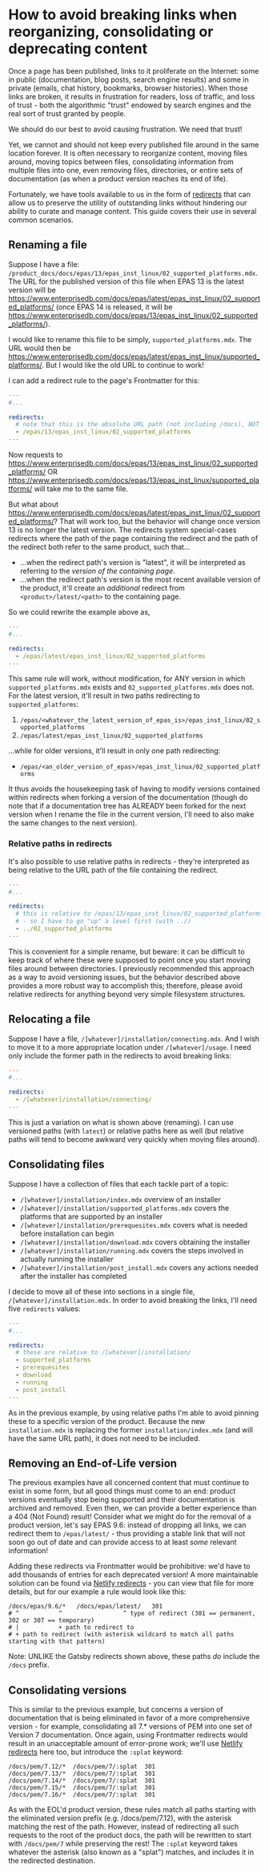 # How to avoid breaking links when reorganizing, consolidating or deprecating content

Once a page has been published, links to it proliferate on the Internet: some in public (documentation, blog posts, search engine results) and some in private (emails, chat history, bookmarks, browser histories). When those links are broken, it results in frustration for readers, loss of traffic, and loss of trust - both the algorithmic "trust" endowed by search engines and the real sort of trust granted by people.

We should do our best to avoid causing frustration. We need that trust! 

Yet, we cannot and should not keep every published file around in the same location forever. It is often necessary to reorganize content, moving files around, moving topics between files, consolidating information from multiple files into one, even removing files, directories, or entire sets of documentation (as when a product version reaches its end of life). 

Fortunately, we have tools available to us in the form of [redirects](https://github.com/EnterpriseDB/docs#redirects) that can allow us to preserve the utility of outstanding links without hindering our ability to curate and manage content. This guide covers their use in several common scenarios.

## Renaming a file

Suppose I have a file: `/product_docs/docs/epas/13/epas_inst_linux/02_supported_platforms.mdx`. The URL for the published version of this file when EPAS 13 is the latest version will be https://www.enterprisedb.com/docs/epas/latest/epas_inst_linux/02_supported_platforms/ (once EPAS 14 is released, it will be https://www.enterprisedb.com/docs/epas/13/epas_inst_linux/02_supported_platforms/). 

I would like to rename this file to be simply, `supported_platforms.mdx`. The URL would then be https://www.enterprisedb.com/docs/epas/latest/epas_inst_linux/supported_platforms/. But I would like the old URL to continue to work!

I can add a redirect rule to the page's Frontmatter for this:

```yaml
---
#...

redirects:
  # note that this is the absolute URL path (not including /docs), NOT a filesystem path
  - /epas/13/epas_inst_linux/02_supported_platforms  
---
```

Now requests to https://www.enterprisedb.com/docs/epas/13/epas_inst_linux/02_supported_platforms/ OR https://www.enterprisedb.com/docs/epas/13/epas_inst_linux/supported_platforms/ will take me to the same file.

But what about https://www.enterprisedb.com/docs/epas/latest/epas_inst_linux/02_supported_platforms/? That will work too, but the behavior will change once version 13 is no longer the latest version. The redirects system special-cases redirects where the path of the page containing the redirect and the path of the redirect both refer to the same product, such that...

- ...when the redirect path's version is "latest", it will be interpreted as referring to the *version of the containing page*.
- ...when the redirect path's version is the most recent available version of the product, it'll create an *additional* redirect from `<product>/latest/<path>` to the containing page.

So we could rewrite the example above as,

```yaml
---
#...

redirects:
  - /epas/latest/epas_inst_linux/02_supported_platforms   
---
```

This same rule will work, without modification, for ANY version in which `supported_platforms.mdx` exists and `02_supported_platforms.mdx` does not. For the latest version, it'll result in two paths redirecting to `supported_platforms`: 

1. `/epas/<whatever_the_latest_version_of_epas_is>/epas_inst_linux/02_supported_platforms`
2. `/epas/latest/epas_inst_linux/02_supported_platforms`

...while for older versions, it'll result in only one path redirecting:

- `/epas/<an_older_version_of_epas>/epas_inst_linux/02_supported_platforms`

It thus avoids the housekeeping task of having to modify versions contained within
redirects when forking a version of the documentation (though do note that if a 
documentation tree has ALREADY been forked for the next version when I rename the 
file in the current version, I'll need to also make the same changes to the next version).

### Relative paths in redirects

It's also possible to use relative paths in redirects - they're interpreted as being relative to the URL path of the file containing the redirect. 

```yaml
---
#...

redirects:
  # this is relative to /epas/13/epas_inst_linux/02_supported_platforms/ and indicates a (missing) "sibling" 
  # - so I have to go "up" a level first (with ../) 
  - ../02_supported_platforms  
---
```

This is convenient for a simple rename, but beware: it can be difficult to keep track of where these 
were supposed to point once you start moving files around between directories. I previously recommended this approach
as a way to avoid versioning issues, but the behavior described above provides a more robust way to accomplish this; 
therefore, please avoid relative redirects for anything beyond very simple filesystem structures.

## Relocating a file

Suppose I have a file, `/[whatever]/installation/connecting.mdx`. And I wish to move it to a more appropriate location under `/[whatever]/usage`. I need only include the former path in the redirects to avoid breaking links:

```yaml
---
#...

redirects:
  - /[whatever]/installation/connecting/
---
```

This is just a variation on what is shown above (renaming). I can use versioned paths (with `latest`) 
or relative paths here as well (but relative paths will tend to become awkward very quickly when moving files around).

## Consolidating files

Suppose I have a collection of files that each tackle part of a topic:

- `/[whatever]/installation/index.mdx` overview of an installer
- `/[whatever]/installation/supported_platforms.mdx` covers the platforms that are supported by an installer
- `/[whatever]/installation/prerequesites.mdx` covers what is needed before installation can begin
- `/[whatever]/installation/download.mdx` covers obtaining the installer
- `/[whatever]/installation/running.mdx` covers the steps involved in actually running the installer
- `/[whatever]/installation/post_install.mdx` covers any actions needed after the installer has completed

I decide to move all of these into sections in a single file, `/[whatever]/installation.mdx`. 
In order to avoid breaking the links, I'll need five `redirects` values:

```yaml
---
#...

redirects:
  # these are relative to /[whatever]/installation/
  - supported_platforms
  - prerequesites
  - download
  - running
  - post_install
---
```

As in the previous example, by using relative paths I'm able to avoid pinning these to a specific 
version of the product. Because the new `installation.mdx` is replacing the former `installation/index.mdx` (and will have the same URL path), it does not need to be included.

## Removing an End-of-Life version

The previous examples have all concerned content that must continue to exist in some form, but all good things must come to an end: product versions eventually stop being supported and their documentation is archived and removed. Even then, we can provide a better experience than a 404 (Not Found) result! Consider what we might do for the removal of a product version, let's say EPAS 9.6: instead of dropping all links, we can redirect them to `/epas/latest/` - thus providing a stable link that will not soon go out of date and can provide access to at least *some* relevant information!

Adding these redirects via Frontmatter would be prohibitive: we'd have to add thousands of entries for each deprecated version! A more maintainable solution can be found via [Netlify redirects](../../static/_redirects) - you can view that file for more details, but for our example a rule would look like this:

```
/docs/epas/9.6/*   /docs/epas/latest/   301
# ^           ^                 ^ type of redirect (301 == permanent, 302 or 307 == temporary)
# |           + path to redirect to
# + path to redirect (with asterisk wildcard to match all paths starting with that pattern)
```

Note: UNLIKE the Gatsby redirects shown above, these paths *do* include the `/docs` prefix.

## Consolidating versions

This is similar to the previous example, but concerns a version of documentation that is being eliminated in favor of a more comprehensive version - for example, consolidating all 7.* versions of PEM into one set of Version 7 documentation. Once again, using Frontmatter redirects would result in an unacceptable amount of error-prone work; we'll use [Netlify redirects](../../static/_redirects) here too, but introduce the `:splat` keyword:

```
/docs/pem/7.12/*  /docs/pem/7/:splat  301
/docs/pem/7.13/*  /docs/pem/7/:splat  301
/docs/pem/7.14/*  /docs/pem/7/:splat  301
/docs/pem/7.15/*  /docs/pem/7/:splat  301
/docs/pem/7.16/*  /docs/pem/7/:splat  301
```

As with the EOL'd product version, these rules match all paths starting with the eliminated version prefix (e.g. /docs/pem/7.12), with the asterisk matching the rest of the path. However, instead of redirecting all such requests to the root of the product docs, the path will be rewritten to start with `/docs/pem/7` while preserving the rest! The `:splat` keyword takes whatever the asterisk (also known as a "splat") matches, and includes it in the redirected destination.

